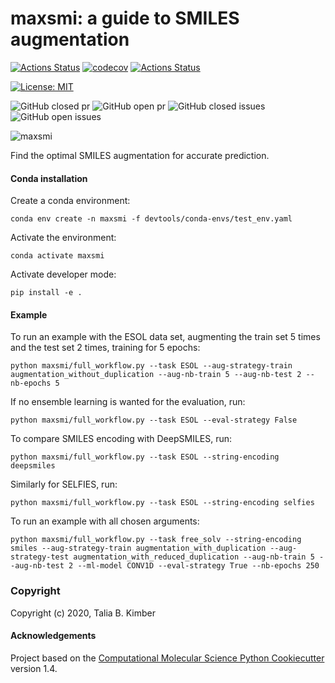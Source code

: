 maxsmi: a guide to SMILES augmentation
==============================
[//]: # (Badges)

[![Actions Status](https://github.com/volkamerlab/maxsmi/workflows/CI/badge.svg)](https://github.com/volkamerlab/maxsmi/actions) [![codecov](https://codecov.io/gh/volkamerlab/maxsmi/branch/main/graph/badge.svg)](https://codecov.io/gh/volkamerlab/maxsmi/branch/main) [![Actions Status](https://github.com/volkamerlab/maxsmi/workflows/flake8/badge.svg)](https://github.com/volkamerlab/maxsmi/actions)

[![License: MIT](https://img.shields.io/badge/License-MIT-blue.svg)](https://opensource.org/licenses/MIT)

![GitHub closed pr](https://img.shields.io/github/issues-pr-closed-raw/volkamerlab/maxsmi) ![GitHub open pr](https://img.shields.io/github/issues-pr-raw/volkamerlab/maxsmi) ![GitHub closed issues](https://img.shields.io/github/issues-closed-raw/volkamerlab/maxsmi) ![GitHub open issues](https://img.shields.io/github/issues/volkamerlab/maxsmi)

![maxsmi](https://img.shields.io/badge/..-maxsmi-pink)



Find the optimal SMILES augmentation for accurate prediction.

#### Conda installation
Create a conda environment:

```console
conda env create -n maxsmi -f devtools/conda-envs/test_env.yaml
```

Activate the environment:

```console
conda activate maxsmi
```

Activate developer mode:
```console
pip install -e .
```

#### Example

To run an example with the ESOL data set, augmenting the train set 5 times and the test set 2 times, training for 5 epochs:

```console
python maxsmi/full_workflow.py --task ESOL --aug-strategy-train augmentation_without_duplication --aug-nb-train 5 --aug-nb-test 2 --nb-epochs 5
```

If no ensemble learning is wanted for the evaluation, run:
```console
python maxsmi/full_workflow.py --task ESOL --eval-strategy False
```

To compare SMILES encoding with DeepSMILES, run:
```console
python maxsmi/full_workflow.py --task ESOL --string-encoding deepsmiles
```

Similarly for SELFIES, run:
```console
python maxsmi/full_workflow.py --task ESOL --string-encoding selfies
```

To run an example with all chosen arguments:
```console
python maxsmi/full_workflow.py --task free_solv --string-encoding smiles --aug-strategy-train augmentation_with_duplication --aug-strategy-test augmentation_with_reduced_duplication --aug-nb-train 5 --aug-nb-test 2 --ml-model CONV1D --eval-strategy True --nb-epochs 250
```

### Copyright

Copyright (c) 2020, Talia B. Kimber


#### Acknowledgements

Project based on the
[Computational Molecular Science Python Cookiecutter](https://github.com/molssi/cookiecutter-cms) version 1.4.
